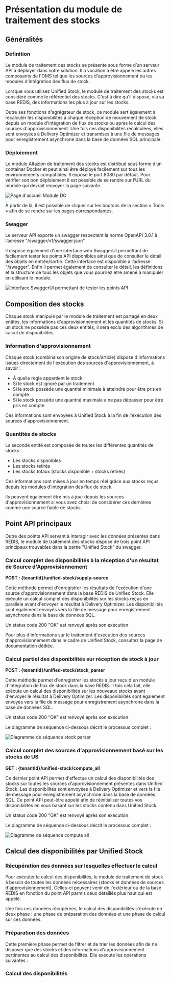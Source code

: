 # Présentation du module de traitement des stocks

## Généralités

### Définition

Le module de traitement des stocks se présente sous forme d’un serveur API à déployer dans votre solution. Il a vocation à être appelé les autres composants de l'OMS tel que les sources d'approvisionnement ou les modules d'intégration des flux de stock.

Lorsque vous utilisez Unified Stock, le module de traitement des stocks est considéré comme le référentiel des stocks. C'est à dire qu'il dispose, via sa base REDIS, des informations les plus à jour sur les stocks.

Outre ses fonctions d'agrégateur de stock, ce module sert également à recalculer les disponibilités à chaque réception de mouvement de stock depuis un module d'intégration de flux de stocks ou après le calcul des sources d'approvisionnement. Une fois ces disponibilités recalculées, elles sont envoyées à Delivery Optimizer et transmises à une file de messages pour enregistrement asynchrone dans la base de données SQL principale.

### Déploiement
Le module Altazion de traitement des stocks est distribué sous forme d’un container Docker et peut ainsi être déployé facilement sur tous les environnements compatibles. Il expose le port 8080 par défaut. Pour vérifier son bon déploiement il est possible de se rendre sur l’URL du module qui devrait renvoyer la page suivante.

![Page d'accueil Module DO](img/USWelcomePage.png)

À partir de là, il est possible de cliquer sur les boutons de la section « Tools » afin de se rendre sur les pages correspondantes.

### Swagger
Le serveur API exporte un swagger respectant la norme OpenAPI 3.0.1 à l’adresse "/swagger/v1/swagger.json"

Il dispose également d'une interface web SwaggerUI permettant de facilement tester les points API disponibles ainsi que de consulter le détail des objets en entrée/sortie. Cette interface est disponible à l’adresse "/swagger". Enfin il permet également de consulter le détail, les définitions et la structure de tous les objets que vous pourriez être amené à manipuler en utilisant le module.

![Interface SwaggerUi permettant de tester les points API](img/SwaggerUI.png)

## Composition des stocks

Chaque stock manipulé par le module de traitement est partagé en deux entités, les informations d'approvisionnement et les quantités de stocks. Si un stock ne possède pas ces deux entités, il sera exclu des algorithmes de calcul de disponibilités.

### Information d'approvisionnement

Chaque stock (combinaison origine de stock/article) dispose d'informations issues directement de l'exécution des sources d'approvisionnement, à savoir :
- À quelle règle appartient le stock
- Si le stock est ignoré par un traitement
- Si le stock possède une quantité minimale à atteindre pour être pris en compte
- Si le stock possède une quantité maximale à ne pas dépasser pour être pris en compte

Ces informations sont envoyées à Unified Stock à la fin de l'exécution des sources d'approvisionnement.

### Quantités de stocks

La seconde entité est composée de toutes les différentes quantités de stocks :
- Les stocks disponibles
- Les stocks retirés
- Les stocks totaux (stocks disponible + stocks retirés)

Ces informations sont mises à jour en temps réel grâce aux stocks reçus depuis les modules d'intégration des flux de stock.

Ils peuvent également être mis à jour depuis les sources d'approvisionnement si vous avez choisi de considérer ces dernières comme une source fiable de stocks.

## Point API principaux

Outre des points API servant à interagir avec les données présentes dans REDIS, le module de traitement des stocks dispose de trois point API principaux trouvables dans la partie "Unified Stock" du swagger.

### Calcul complet des disponibilités à la réception d'un résultat de Source d'Approvisionnement

__POST : {tenantId}/unified-stock/supply-source__

Cette méthode permet d'enregistrer les résultats de l'exécution d'une source d'approvisionnement dans la base REDIS de Unified Stock. Elle exécute un calcul complet des disponibilités sur les stocks reçus en parallèle avant d'envoyer le résultat à Delivery Optimizer. Les disponibilités sont également envoyés vers la file de message pour enregistrement asynchrone dans la base de données SQL.

Un status code 200 "OK" est renvoyé après son exécution.

Pour plus d'informations sur le traitement d'exécution des sources d'approvisionnement dans le cadre de Unified Stock, consultez la page de documentation dédiée.

### Calcul partiel des disponibilités sur réception de stock à jour

__POST : {tenantId}/unified-stock/stock_parser__

Cette méthode permet d'enregistrer les stocks à jour reçu d'un module d'intégration de flux de stock dans la base REDIS. Il fois cela fait, elle exécute un calcul des disponibilités sur les nouveaux stocks avant d'envoyer le résultat à Delivery Optimizer. Les disponibilités sont également envoyés vers la file de message pour enregistrement asynchrone dans la base de données SQL.

Un status code 200 "OK" est renvoyé après son exécution.

Le diagramme de séquence ci-dessous décrit le processus complet :

![Diagramme de séquence stock parser](img/DiagrammeSequenceStockParser.png)

### Calcul complet des sources d'approvisionnement basé sur les stocks de US

__GET : {tenantId}/unified-stock/compute_all__

Ce dernier point API permet d'effectue un calcul des disponibilités des stocks sur toutes les sources d'approvisionnement présentes dans Unified Stock. Les disponibilités sont envoyées à Delivery Optimizer et vers la file de message pour enregistrement asynchrone dans la base de données SQL. Ce point API peut-être appelé afin de réinitialiser toutes vos disponibilités en vous basant sur les stocks contenu dans Unified Stock.

Un status code 200 "OK" est renvoyé après son exécution.

Le diagramme de séquence ci-dessous décrit le processus complet :

![Diagramme de séquence compute all](img/DiagrammeSequenceComputeAll.png)

## Calcul des disponibilités par Unified Stock

### Récupération des données sur lesquelles effectuer le calcul

Pour exécuter le calcul des disponibilités, le module de traitement de stock à besoin de toutes les données nécessaires (stocks et données de sources d'approvisionnement). Celles-ci peuvent venir de l'extérieur ou de la base REDIS en fonction du point API parmis ceux détaillés plus haut qui est appelé.

Une fois ces données récupérées, le calcul des disponibilités s'exécute en deux phase : une phase de préparation des données et une phase de calcul sur ces données.

### Préparation des données

Cette première phase permet de filtrer et de trier les données afin de ne disposer que des stocks et des informations d'approvisionnement pertinentes au calcul des disponibilités.
Elle exécute les opérations suivantes :

### Calcul des disponibilités